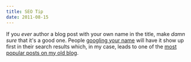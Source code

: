 ```yaml
---
title: SEO Tip
date: 2011-08-15
---
```



If you _ever_ author a blog post with your own name in the title, make _damn sure_ that it's a good one. People [googling your name](http://www.google.ca/search?q=Ash+Furrow) will have it show up first in their search results which, in my case, leads to one of the [most popular posts on my old blog](http://atteroignorantiam.blogspot.com/2010/07/ash-furrow-kijiji-impersonator.html).


  